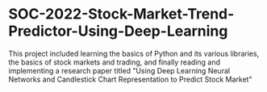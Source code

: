 # SOC-2022-Stock-Market-Trend-Predictor-Using-Deep-Learning
This project included learning the basics of Python and its various libraries, the basics of stock markets and trading, and finally reading and implementing a research paper titled "Using Deep Learning Neural Networks and Candlestick Chart Representation to Predict Stock Market"   
